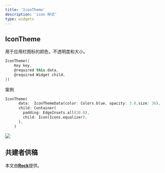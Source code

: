 ```yaml
---
title: 'IconTheme'
description: 'icon 样式'
type: widgets
---
```


## IconTheme

用于应用栏图标的颜色，不透明度和大小。

```dart
IconTheme({
    Key key,
    @required this.data,
    @required Widget child,
})
```



案例

```dart
IconTheme(
      data:  IconThemeData(color: Colors.blue, opacity: 3.0,size: 36),
      child: Container(
        padding: EdgeInsets.all(20.0),
        child: Icon(Icons.equalizer),
      ),
    )
```

![](http://img.laomengit.com/image-20200512061123076.png)



## 共建者供稿

本文由[**Rock**]()提供。








